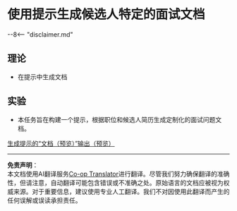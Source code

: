 <!--
CO_OP_TRANSLATOR_METADATA:
{
  "original_hash": "baabc695cc38bcfe66668df8efe2b8c2",
  "translation_date": "2025-10-18T03:19:17+00:00",
  "source_file": "docs/operative-preview/10-generate-documents/README.md",
  "language_code": "zh"
}
-->
# 使用提示生成候选人特定的面试文档

--8<-- "disclaimer.md"

## 理论

- 在提示中生成文档

## 实验

- 本任务旨在构建一个提示，根据职位和候选人简历生成定制化的面试问题文档。

[生成提示的“文档（预览）”输出（预览）](https://learn.microsoft.com/ai-builder/generate-document-output-prompt)

---

**免责声明**：  
本文档使用AI翻译服务[Co-op Translator](https://github.com/Azure/co-op-translator)进行翻译。尽管我们努力确保翻译的准确性，但请注意，自动翻译可能包含错误或不准确之处。原始语言的文档应被视为权威来源。对于重要信息，建议使用专业人工翻译。我们不对因使用此翻译而产生的任何误解或误读承担责任。